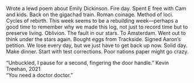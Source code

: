Wrote a lewd poem about Emily Dickinson. Fire day. Spent E free with Cam and kids. Back on the gigachad train. Roman coinage. Method of loci. Cycles of rebirth. This week seems to be a rebuilding week—perhaps a good time to remember why we made this log, not just to record time but to preserve living. Oblivion. The fault in our stars. To Amsterdam. Went out to think under the stars again. Bought eggs from Trackside. Signed Aaron’s petition. We lose every day, but we just have to get back up now. Solid day. Make dinner. Start with test corrections. Poor nations paper might go crazy. 

“Unbuckled, I pause for a second, fingering the door handle.” Kevin Treehan, 2021  
“You need a doctor doctor.”
